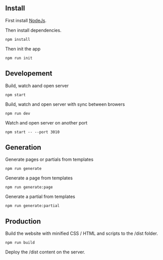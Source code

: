 ## Install

First install [NodeJs](https://nodejs.org/en/download/).

Then install dependencies.

    npm install

Then init the app

    npm run init

## Developement

Build, watch aand open server

    npm start

Build, watch and open server with sync between browers

    npm run dev

Watch and open server on another port

    npm start -- --port 3010

## Generation

Generate pages or partials from templates

    npm run generate

Generate a page from templates

    npm run generate:page

Generate a partial from templates

    npm run generate:partial


## Production

Build the website with minified CSS / HTML and scripts to the /dist folder.

    npm run build

Deploy the /dist content on the server.
